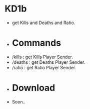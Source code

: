 # KD1b
- get Kills and Deaths and Ratio.
- # Commands
- /kills : get Kills Player Sender.
- /deaths : get Deaths Player Sender.
- /ratio : get Ratio Player Sender.
- # Download
- Soon..
